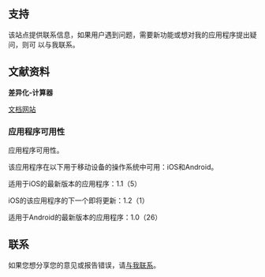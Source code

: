 ## 支持

该站点提供联系信息，如果用户遇到问题，需要新功能或想对我的应用程序提出疑问，则可
以与我联系。

## 文献资料

**差异化-计算器**

[文档网站](https://www.taketechease.com/differentiation/differentiation-calculator-zh-cn.html)

### 应用程序可用性

应用程序可用性。

该应用程序在以下用于移动设备的操作系统中可用：iOS和Android。

适用于iOS的最新版本的应用程序：1.1（5）

iOS的该应用程序的下一个即将更新：1.2（1）

适用于Android的最新版本的应用程序：1.0（26）

## 联系
如果您想分享您的意见或报告错误，请[与我联系](mailto:i.d.kosinska@gmail.com)。
